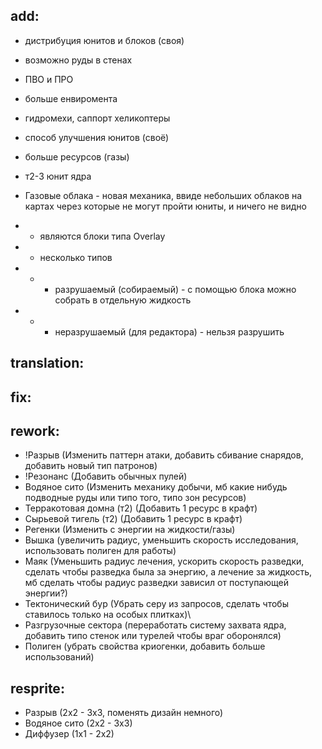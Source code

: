 ## add:
* дистрибуция юнитов и блоков (своя)
* возможно руды в стенах
* ПВО и ПРО
* больше енвиромента
* гидромехи, саппорт хеликоптеры
* способ улучшения юнитов (своё)
* больше ресурсов (газы)
* т2-3 юнит ядра

* Газовые облака - новая механика, ввиде небольших облаков 
  на картах через которые не могут пройти юниты, и ничего не видно
* * являются блоки типа Overlay
* * несколько типов
* * * разрушаемый (собираемый) - с помощью блока можно собрать в отдельную жидкость
* * * неразрушаемый (для редактора) - нельзя разрушить


## translation:


## fix:


## rework:
* !Разрыв (Изменить паттерн атаки, добавить сбивание снарядов, добавить новый тип патронов)
* !Резонанс (Добавить обычных пулей)
* Водяное сито (Изменить механику добычи, мб какие нибудь подводные руды или типо того, типо зон ресурсов)
* Терракотовая домна (т2) (Добавить 1 ресурс в крафт)
* Сырьевой тигель (т2) (Добавить 1 ресурс в крафт)
* Регенки (Изменить с энергии на жидкости/газы)
* Вышка (увеличить радиус, уменьшить скорость исследования, использовать полиген для работы)
* Маяк (Уменьшить радиус лечения, ускорить скорость разведки, сделать чтобы разведка была за энергию, а лечение за жидкость, мб сделать чтобы радиус разведки зависил от поступающей энергии?)
* Тектонический бур (Убрать серу из запросов, сделать чтобы ставилось только на особых плитках)\
* Разгрузочные сектора (переработать систему захвата ядра, добавить типо стенок или турелей чтобы враг оборонялся)
* Полиген (убрать свойства криогенки, добавить больше использований)

## resprite:
* Разрыв (2х2 - 3х3, поменять дизайн немного)
* Водяное сито (2х2 - 3х3)
* Диффузер (1х1 - 2х2)